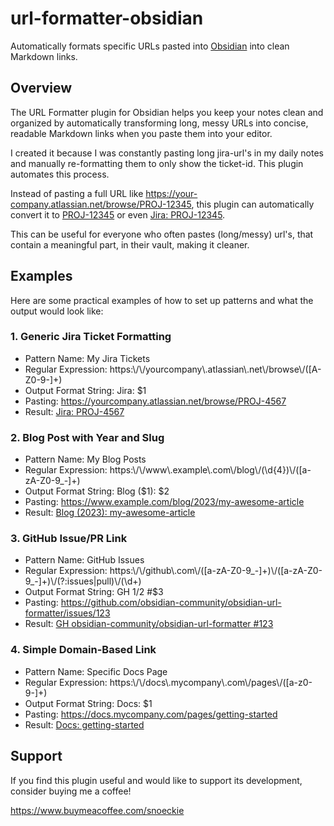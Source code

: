 # url-formatter-obsidian
Automatically formats specific URLs pasted into [Obsidian](https://obsidian.md/) into clean Markdown links. 

## Overview
The URL Formatter plugin for Obsidian helps you keep your notes clean and organized by automatically transforming long, messy URLs into concise, readable Markdown links when you paste them into your editor.

I created it because I was constantly pasting long jira-url's in my daily notes and manually re-formatting them to only show the ticket-id. This plugin automates this process.

Instead of pasting a full URL like https://your-company.atlassian.net/browse/PROJ-12345, this plugin can automatically convert it to [PROJ-12345](https://your-company.atlassian.net/browse/PROJ-12345) or even [Jira: PROJ-12345](https://your-company.atlassian.net/browse/PROJ-12345).

This can be useful for everyone who often pastes (long/messy) url's, that contain a meaningful part, in their vault, making it cleaner.

## Examples

Here are some practical examples of how to set up patterns and what the output would look like:

### 1. Generic Jira Ticket Formatting
- Pattern Name: My Jira Tickets
- Regular Expression: https:\\/\\/yourcompany\\.atlassian\\.net\\/browse\\/([A-Z0-9-]+)
- Output Format String: Jira: $1
- Pasting: https://yourcompany.atlassian.net/browse/PROJ-4567
- Result: [Jira: PROJ-4567](https://yourcompany.atlassian.net/browse/PROJ-4567)

### 2. Blog Post with Year and Slug
- Pattern Name: My Blog Posts
- Regular Expression: https:\\/\\/www\\.example\\.com\\/blog\\/(\\d{4})\\/([a-zA-Z0-9_-]+)
- Output Format String: Blog ($1): $2
- Pasting: https://www.example.com/blog/2023/my-awesome-article
- Result: [Blog (2023): my-awesome-article](https://www.example.com/blog/2023/my-awesome-article)

### 3. GitHub Issue/PR Link
- Pattern Name: GitHub Issues
- Regular Expression: https:\\/\\/github\\.com\\/([a-zA-Z0-9_-]+)\\/([a-zA-Z0-9_-]+)\\/(?:issues|pull)\\/(\\d+)
- Output Format String: GH $1/$2 #$3
- Pasting: https://github.com/obsidian-community/obsidian-url-formatter/issues/123
- Result: [GH obsidian-community/obsidian-url-formatter #123](https://github.com/obsidian-community/obsidian-url-formatter/issues/123)

### 4. Simple Domain-Based Link
- Pattern Name: Specific Docs Page
- Regular Expression: https:\\/\\/docs\\.mycompany\\.com\\/pages\\/([a-z0-9-]+)
- Output Format String: Docs: $1
- Pasting: https://docs.mycompany.com/pages/getting-started
- Result: [Docs: getting-started](https://docs.mycompany.com/pages/getting-started)

## Support
If you find this plugin useful and would like to support its development, consider buying me a coffee!

https://www.buymeacoffee.com/snoeckie

